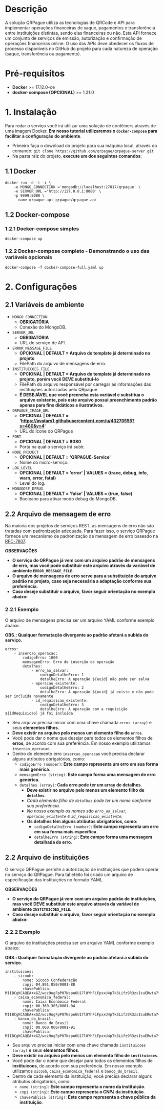 # Descrição

A solução QRPague utiliza as tecnologias de QRCode e API para implementar operações financeiras de saque, pagamentos e transferência entre instituições distintas, sendo elas financeiras ou não. Esta API fornece um conjunto de serviços de emissão, autorização e confirmação de operações financeiras online. O uso das APIs deve obedecer os fluxos de processo disponíveis no GitHub do projeto para cada natureza de operação (saque, transferência ou pagamento).

# Pré-requisitos

- **Docker** >= 17.12.0-ce
- **docker-compose (OPCIONAL)** >= 1.21.0

# 1. Instalação

Para rodar o serviço você irá utilizar uma solução de contêiners através de uma imagem Docker.
**Em nosso tutorial utilizaremos o `docker-compose` para facilitar a configuração do ambiente**.

- Primeiro faça o download do projeto para sua máquina local, através do comando: `git clone https://github.com/qrpague/qrpague-server.git`
- Na pasta raiz do projeto, **execute um dos seguintes comandos**:

## 1.1 Docker

```
docker run -d -t -i \ 
    -e MONGO_CONNECTION ='mongodb://localhost:27017/qrpague' \
    -e SERVER_URL ='http://127.0.0.1:8080' \
    -p 9999:8080 \
    --name qrpague-api qrpague/qrpague-api
```

## 1.2 Docker-compose

### 1.2.1 Docker-compose simples

```
docker-compose up
```

### 1.2.2 Docker-compose completo - Demonstrando o uso das variáveis opcionais

```
docker-compose -f docker-compose-full.yaml up
```

# 2. Configurações

## 2.1 Variáveis de ambiente

- `MONGO_CONNECTION`
    - **OBRIGATÓRIA**
    - Conexão do MongoDB.
- `SERVER_URL`
    - **OBRIGATÓRIA**
    - URL do serviço de API.
- `ERROR_MESSAGE_FILE`
    - **OPCIONAL | DEFAULT = Arquivo de template já determinado no projeto**
    - FilePath do arquivo de mensagens de erro.
- `INSTITUICOES_FILE`
    - **OPCIONAL | DEFAULT = Arquivo de template já determinado no projeto, porém você DEVE substituí-lo**
    - FilePath do arquivo responsável por carregar as informações das instituições autorizadas pelo QRpague.
    - **É DESEJÁVEL que você preencha esta variável e substitua o arquivo existente, pois este arquivo possui preenchimento padrão apenas para fins didáticos e ilustrativos.**
- `QRPAGUE_IMAGE_URL`
    - **OPCIONAL | DEFAULT = 'https://avatars1.githubusercontent.com/u/43270555?s=460&v=4'**
    - URL do ícone do QRPague
- `PORT` 
    - **OPCIONAL | DEFAULT = 8080**
    - Porta na qual o serviço irá subir.
- `NODE_PROJECT`
    - **OPCIONAL | DEFAULT = 'QRPAGUE-Service'**
    - Nome do micro-serviço.
- `LOG_LEVEL`
    - **OPCIONAL | DEFAULT = 'error' | VALUES = (trace, debug, info, warn, error, fatal)**
    - Level do log.
- `MONGOOSE_DEBUG`
    - **OPCIONAL | DEFAULT = 'false' | VALUES = (true, false)**
    - Booleano para ativar modo debug do MongoDB.
 
## 2.2 Arquivo de mensagem de erro

Na maioria dos projetos de serviços REST, as mensagens de erro não são tratadas com padronização adequada. Para fazer isso, o serviço QRPague fornece um mecanismo de padronização de mensagem de erro baseado na [RFC-7807][rfc].

**OBSERVAÇÕES**

- **O serviço do QRPague já vem com um arquivo padrão de mensagens de erro, mas você pode substituir este arquivo através da variável de ambiente `ERROR_MESSAGE_FILE`.**
- **O arquivo de mensagens de erro serve para a substituição do arquivo padrão no projeto, caso seja necessária a adaptação conforme sua preferência.**
- **Caso deseje substituir o arquivo, favor seguir orientação no exemplo abaixo:**


[rfc]: <https://tools.ietf.org/html/rfc7807>

### 2.2.1 Exemplo

O arquivo de mensagens precisa ser um arquivo YAML conforme exemplo abaixo:

**OBS.: Qualquer formatação divergente ao padrão afetará a subida do serviço.**

```
erros:
    - insercao_operacao:
        codigoErro: 1000
        mensagemErro: Erro de inserção de operação
        detalhes:
            - erro_ao_salvar:
                codigoDetalheErro: 1
                detalheErro: A operação ${uuid} não pode ser salva
            - operacao_existente:
                codigoDetalheErro: 2
                detalheErro: A operação ${uuid} já existe e não pode ser incluída novamente
            - id_requisicao_existente:
                codigoDetalheErro: 3
                detalheErro: A operação com a requisição ${idRequisicao} já foi incluída
```

- Seu arquivo precisa iniciar com uma chave chamada `erros (array)` e seus **elementos filhos**.
- **Deve existir no arquivo pelo menos um elemento filho de `erros`**.
- Você pode dar o nome que desejar para todos os elementos filhos de **erros**, de acordo com sua preferência. Em nosso exemplo utilizamos `insercao_operacao`.
- Dentro do elemento erro `insercao_operacao` você precisa declarar alguns atributos obrigatórios, como:
    - `codigoErro (number)`: **Este campo representa um erro em sua forma mais genérica**.
    - `mensagemErro (string)`: **Este campo forma uma mensagem de erro genérica**.
    - `detalhes (array)`: **Cada erro pode ter um array de detalhes**. 
        - **Deve existir no arquivo pelo menos um elemento filho de `detalhes`**.
        - *Cada elemento filho de `detalhes` pode ter um nome conforme sua preferência.*
        - *No nosso exemplo os nomes são `erro_ao_salvar`, `operacao_existente` e `id_requisicao_existente`.*
        - **Os detalhes têm alguns atributos obrigatórios, como:**
            - `codigoDetalheErro (number)`: **Este campo representa um erro em sua forma mais específica**.
            - `detalheErro (string)`: **Este campo forma uma mensagem detalhada do erro**.

## 2.2 Arquivo de instituições

O serviço QRPague permite a autorização de instituições que podem operar no serviço do QRPague. Para tal efeito foi criado um arquivo de especificação das instituições no formato YAML.

**OBSERVAÇÕES**

- **O serviço do QRPague já vem com um arquivo padrão de instituições, mas você DEVE substituir este arquivo através da variável de ambiente `INSTITUICOES_FILE`.**
- **Caso deseje substituir o arquivo, favor seguir orientação no exemplo abaixo:**

### 2.2.2 Exemplo

O arquivo de instituições precisa ser um arquivo YAML conforme exemplo abaixo:

**OBS.: Qualquer formatação divergente ao padrão afetará a subida do serviço.**

```
instituicoes:
    - sicoob:
        nome: Sicoob Confederação
        cnpj: 04.891.850/0001-88
        chavePublica: MIIBCgKCAQEA+xGZ/wcz9ugFpP07Nspo6U17l0YhFiFpxxU4pTk3Lifz9R3zsIsuERwta7+fWIfxOo208ett/jhskiVodSEt3QBGh4XBipyWopKwZ93HHaDVZAALi/2A+xTBtWdEo7XGUujKDvC2/aZKukfjpOiUI8AhLAfjmlcD/UZ1QPh0mHsglRNCmpCwmwSXA9VNmhz+PiB+Dml4WWnKW/VHo2ujTXxq7+efMU4H2fny3Se3KYOsFPFGZ1TNQSYlFuShWrHPtiLmUdPoP6CV2mML1tk+l7DIIqXrQhLUKDACeM5roMx0kLhUWB8P+0uj1CNlNN4JRZlC7xFfqiMbFRU9Z4N6YwIDAQAB
    - caixa_economica_federal:
        nome: Caixa Econômica Federal
        cnpj: 00.360.305/0001-04
        chavePublica: MIIBCgKCAQEA+xGZ/wcz9ugFpP07Nspo6U17l0YhFiFpxxU4pTk3Lifz9R3zsIsuERwta7+fWIfxOo208ett/jhskiVodSEt3QBGh4XBipyWopKwZ93HHaDVZAALi/2A+xTBtWdEo7XGUujKDvC2/aZKukfjpOiUI8AhLAfjmlcD/UZ1QPh0mHsglRNCmpCwmwSXA9VNmhz+PiB+Dml4WWnKW/VHo2ujTXxq7+efMU4H2fny3Se3KYOsFPFGZ1TNQSYlFuShWrHPtiLmUdPoP6CV2mML1tk+l7DIIqXrQhLUKDACeM5roMx0kLhUWB8P+0uj1CNlNN4JRZlC7xFfqiMbFRU9Z4N6YwIDAQAB
    - banco_do_brasil:
        nome: Banco do Brasil
        cnpj: 00.000.000/0001-91
        chavePublica: MIIBCgKCAQEA+xGZ/wcz9ugFpP07Nspo6U17l0YhFiFpxxU4pTk3Lifz9R3zsIsuERwta7+fWIfxOo208ett/jhskiVodSEt3QBGh4XBipyWopKwZ93HHaDVZAALi/2A+xTBtWdEo7XGUujKDvC2/aZKukfjpOiUI8AhLAfjmlcD/UZ1QPh0mHsglRNCmpCwmwSXA9VNmhz+PiB+Dml4WWnKW/VHo2ujTXxq7+efMU4H2fny3Se3KYOsFPFGZ1TNQSYlFuShWrHPtiLmUdPoP6CV2mML1tk+l7DIIqXrQhLUKDACeM5roMx0kLhUWB8P+0uj1CNlNN4JRZlC7xFfqiMbFRU9Z4N6YwIDAQAB
```

- Seu arquivo precisa iniciar com uma chave chamada `instituicoes (array)` e seus **elementos filhos**.
- **Deve existir no arquivo pelo menos um elemento filho de `instituicoes`**.
- Você pode dar o nome que desejar para todos os elementos filhos de **instituicoes**, de acordo com sua preferência. Em nosso exemplo utilizamos `sicoob`, `caixa_economica_federal` e `banco_do_brasil`.
- Dentro de cada elemento da instituição, você precisa declarar alguns atributos obrigatórios, como:
    - `nome (string)`: **Este campo representa o nome da instituição**.
    - `cnpj (string)`: **Este campo representa o CNPJ da instituição**.
    - `chavePublica (string)`: **Este campo representa a chave pública da instituição**.